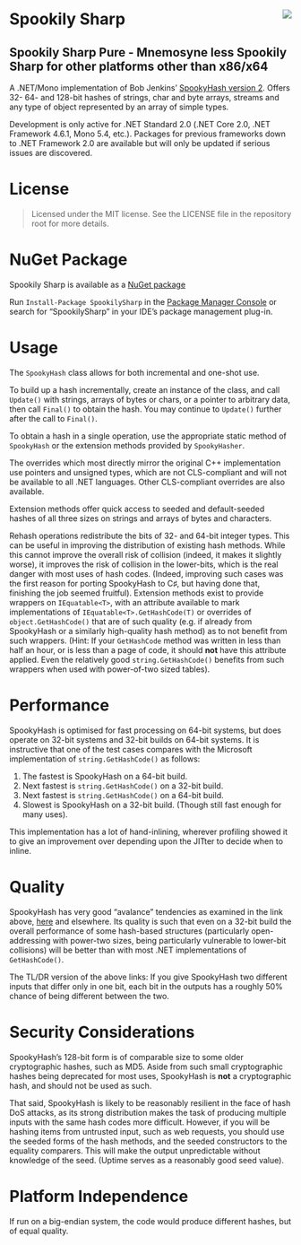 # Spookily Sharp [<img src="https://ci.appveyor.com/api/projects/status/y00kmlox0in8o8kj/branch/master?svg=true&passingText=passing%20%F0%9F%8E%89&pendingText=pending%20%E2%8F%B3&failingText=failing%20%F0%9F%94%A5" align="right">](https://ci.appveyor.com/project/JonHanna/spookilysharp/branch/master)

## Spookily Sharp Pure - Mnemosyne less Spookily Sharp for other platforms other than x86/x64

A .NET/Mono implementation of Bob Jenkins’ [SpookyHash version 2](http://burtleburtle.net/bob/hash/spooky.html). Offers 32- 64- and 128-bit hashes of strings, char and byte arrays, streams and any type of object represented by an array of simple types.  

Development is only active for .NET Standard 2.0 (.NET Core 2.0, .NET Framework 4.6.1, Mono 5.4, etc.). Packages for previous frameworks down to .NET Framework 2.0 are available but will only be updated if serious issues are discovered.

# License

> Licensed under the MIT license. See the LICENSE file in the repository root for more details.

# NuGet Package

Spookily Sharp is available as a [NuGet package](https://www.nuget.org/packages/SpookilySharp)

Run `Install-Package SpookilySharp` in the [Package Manager Console](http://docs.nuget.org/docs/start-here/using-the-package-manager-console) or search for “SpookilySharp” in your IDE’s package management plug-in.

# Usage

The `SpookyHash` class allows for both incremental and one-shot use.  

To build up a hash incrementally, create an instance of the class, and call `Update()` with strings, arrays of bytes or chars, or a pointer to arbitrary data, then call `Final()` to obtain the hash. You may continue to `Update()` further after the call to `Final()`.  

To obtain a hash in a single operation, use the appropriate static method of `SpookyHash` or the extension methods provided by `SpookyHasher`.  

The overrides which most directly mirror the original C++ implementation use pointers and unsigned types, which are not CLS-compliant and will not be available to all .NET languages. Other CLS-compliant overrides are also available.

Extension methods offer quick access to seeded and default-seeded hashes of all three sizes on strings and arrays of bytes and characters.

Rehash operations redistribute the bits of 32- and 64-bit integer types. This can be useful in improving the distribution of existing hash methods. While this cannot improve the overall risk of collision (indeed, it makes it slightly worse), it improves the risk of collision in the lower-bits, which is the real danger with most uses of hash codes. (Indeed, improving such cases was the first reason for porting SpookyHash to C♯, but having done that, finishing the job seemed fruitful). Extension methods exist to provide wrappers on `IEquatable<T>`, with an attribute available to mark implementations of `IEquatable<T>.GetHashCode(T)` or overrides of `object.GetHashCode()` that are of such quality (e.g. if already from SpookyHash or a similarly high-quality hash method) as to not benefit from such wrappers. (Hint: If your `GetHashCode` method was written in less than half an hour, or is less than a page of code, it should **not** have this attribute applied. Even the relatively good `string.GetHashCode()` benefits from such wrappers when used with power-of-two sized tables).

# Performance

SpookyHash is optimised for fast processing on 64-bit systems, but does operate on 32-bit systems and 32-bit builds on 64-bit systems. It is instructive that one of the test cases compares with the Microsoft implementation of `string.GetHashCode()` as follows:

1. The fastest is SpookyHash on a 64-bit build.
2. Next fastest is `string.GetHashCode()` on a 32-bit build.
3. Next fastest is `string.GetHashCode()` on a 64-bit build.
4. Slowest is SpookyHash on a 32-bit build. (Though still fast enough for many uses).

This implementation has a lot of hand-inlining, wherever profiling showed it to give an improvement over depending upon the JITter to decide when to inline.

# Quality

SpookyHash has very good “avalance” tendencies as examined in the link above, [here](http://blog.aggregateknowledge.com/2012/02/02/choosing-a-good-hash-function-part-3/) and elsewhere. Its quality is such that even on a 32-bit build the overall performance of some hash-based structures (particularly open-addressing with power-two sizes, being particularly vulnerable to lower-bit collisions) will be better than with most .NET implementations of `GetHashCode()`.

The TL/DR version of the above links: If you give SpookyHash two different inputs that differ only in one bit, each bit in the outputs has a roughly 50% chance of being different between the two.

# Security Considerations

SpookyHash’s 128-bit form is of comparable size to some older cryptographic hashes, such as MD5. Aside from such small cryptographic hashes being deprecated for most uses, SpookyHash is **not** a cryptographic hash, and should not be used as such.

That said, SpookyHash is likely to be reasonably resilient in the face of hash DoS attacks, as its strong distribution makes the task of producing multiple inputs with the same hash codes more difficult. However, if you will be hashing items from untrusted input, such as web requests, you should use the seeded forms of the hash methods, and the seeded constructors to the equality comparers. This will make the output unpredictable without knowledge of the seed. (Uptime serves as a reasonably good seed value).

# Platform Independence

If run on a big-endian system, the code would produce different hashes, but of equal quality.
